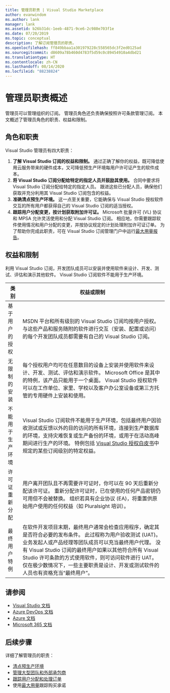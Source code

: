 ```yaml
---
title: 管理员职责 | Visual Studio Marketplace
author: evanwindom
ms.author: lank
manager: lank
ms.assetid: b26b31dc-1eeb-4871-9ce6-2c980e703f1e
ms.date: 07/20/2019
ms.topic: conceptual
description: 了解订阅管理员的职责。
ms.openlocfilehash: ff849bbaa1a301979228c558565dc3f2ed0125ad
ms.sourcegitcommit: d8609a78b460d4783f5d59c0c89454910a4dbd21
ms.translationtype: HT
ms.contentlocale: zh-CN
ms.lasthandoff: 08/14/2020
ms.locfileid: "88238824"
---
```

# <a name="overview-of-administrator-responsibilities"></a>管理员职责概述
管理员可以管理组织的订阅。  管理员角色还负责确保按照许可条款管理订阅。 本文概述了管理员角色的职责、权益和限制。

## <a name="roles--responsibilities"></a>角色和职责
Visual Studio 管理员有四大职责：

1. **了解 Visual Studio 订阅的权益和限制。** 通过正确了解你的权益，既可降低使用云服务带来的硬件成本，又可降低预生产环境每用户许可证产生的软件成本。 
2. **将 Visual Studio 订阅分配给特定的指定人员并鼓励其使用。** 合同中要求将 Visual Studio 订阅分配给特定的指定人员。 跟进这些已分配人员，确保他们获取并充分利用其 Visual Studio 订阅包含的权益。
3. **准确清点预生产环境。** 这一点至关重要，它能确保与 Visual Studio 授权软件交互的所有用户都获得自己的 Visual Studio 订阅的适当授权。 
4. **跟踪用户分配变更，按计划获取附加许可证。** Microsoft 批量许可 (VL) 协议和 MPSA 允许灵活使用和分配 Visual Studio 订阅。 相应地，你需要跟踪软件使用情况和用户分配的变更，并按协议规定的计划处理附加许可证订单。  为了帮助你完成此职责，可在 Visual Studio 订阅管理门户中运行[最大用量报告](maximum-usage.md)。 

## <a name="benefits-and-limitations"></a>权益和限制
利用 Visual Studio 订阅，开发团队成员可以安装并使用软件来设计、开发、测试、评估和演示其他软件。 Visual Studio 订阅软件不能用于生产环境。

| 类别                                 | 权益或限制 |
|------------------------------------------|----------------------------------------------------------------------------------------------------------------------------------------------------------------------------------------------------------------------------------------------------------------------------------------------------------------------------------------------------------------------------------------------------------------------------------------------------------------------------------------------------------------------------------------------------------------------------------------------------------------------------|
| 基于用户的授权                     | MSDN 平台和所有级别的 Visual Studio 订阅均按用户授权。 与这些产品和服务随附的软件进行交互（安装、配置或访问）的每个开发团队成员都需要有自己的 Visual Studio 订阅。                                                                                                                                                                                                                                                                                                                                  |
| 无限制的安装                  | 每个授权用户均可在任意数目的设备上安装并使用软件来设计、开发、测试、评估和演示软件。 Microsoft Office 是其中的特例，该产品只能用于一个桌面。 Visual Studio 授权软件可以在工作单位、家里、学校以及客户办公室设备或第三方托管的专用硬件上安装和使用。                                                                                                                                                                                                                                  |
| 不能用于生产环境 | Visual Studio 订阅软件不能用于生产环境，包括最终用户因验收测试或反馈以外的目的访问的所有环境，连接到生产数据库的环境，支持灾难恢复或生产备份的环境，或用于在活动高峰期间进行生产的环境。 特例包括 [Visual Studio 授权白皮书](https://visualstudio.microsoft.com/wp-content/uploads/2019/06/Visual-Studio-Licensing-Whitepaper-May-2019.pdf)中规定的某些订阅级别的特定权益。                                                                                            |
| 许可证重新分配                     | 用户离开团队且不再需要许可证时，你可以在 90 天后重新分配该许可证。 重新分配许可证时，已在使用的任何产品密钥仍可用但不会被替换。 组织若具有企业协议 (EA)，将重置供原始用户使用的任何权益（如 Pluralsight 培训）。                                                                                                                                                                                                                                                 |
| 最终用户特例                  | 在软件开发项目末期，最终用户通常会检查应用程序，确定其是否符合必要的发布条件。 此过程称为用户验收测试 (UAT)。 业务发起人或产品经理等团队成员可以充当最终用户代理。 没有 Visual Studio 订阅的最终用户如果以其他符合所有 Visual Studio 许可条款的方式使用软件，则可访问软件进行 UAT。 仅在极少数情况下，一些主要职责是设计、开发或测试软件的人员也有资格充当“最终用户”。 |

## <a name="see-also"></a>请参阅
- [Visual Studio 文档](https://docs.microsoft.com/visualstudio/)
- [Azure DevOps 文档](https://docs.microsoft.com/azure/devops/)
- [Azure 文档](https://docs.microsoft.com/azure/)
- [Microsoft 365 文档](https://docs.microsoft.com/microsoft-365/)

## <a name="next-steps"></a>后续步骤
详细了解管理员的职责：
- [清点预生产环境](admin-inventory.md)
- [管理大型团队和外部承包商](manage-teams.md)
- [跟踪用户分配和处理订单](assignments-orders.md)
- 使用[最大用量](maximum-usage.md)跟踪购买承诺
